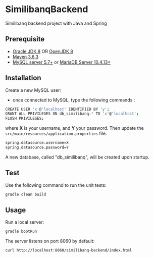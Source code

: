 
# SimilibanqBackend

Similibanq backend project with Java and Spring

## Prerequisite

- [Oracle JDK 8](https://www.oracle.com/java/technologies/javase-jdk8-downloads.html) 
  OR [OpenJDK 8](https://openjdk.java.net/install)
- [Maven 3.6.3](https://maven.apache.org/)
- [MySQL server 5.7+](https://dev.mysql.com/downloads) 
  or [MariaDB Server 10.4.13+](https://go.mariadb.com/download-mariadb-server-community.html)

## Installation

Create a new MySQL user:

- once connected to MySQL, type the following commands :

```sh
CREATE USER 'x'@'localhost' IDENTIFIED BY 'y';
GRANT ALL PRIVILEGES ON db_similibanq.* TO 'x'@'localhost';
FLUSH PRIVILEGES;
```

where **X** is your username, and **Y** your password.
Then update the `src/main/resources/application.properties` file.

```sh
spring.datasource.username=X
spring.datasource.password=Y
```

A new database, called "db_similibanq", will be created upon startup.

## Test

Use the following command to run the unit tests:

```sh
gradle clean build
```

## Usage

Run a local server:

```sh
gradle bootRun
```

The server listens on port 8060 by default:

```sh
curl http://localhost:8060/similibanq-backend/index.html
```
